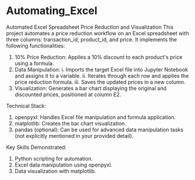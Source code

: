 # Automating_Excel
Automated Excel Spreadsheet Price Reduction and Visualization
This project automates a price reduction workflow on an Excel spreadsheet with three columns: transaction_id, product_id, and price. It implements the following functionalities:
1. 10% Price Reduction: Applies a 10% discount to each product's price using a formula.
2. Data Manipulation:
      i. Imports the target Excel file into Jupyter Notebook and assigns it to a variable.
      ii. Iterates through each row and applies the price reduction formula.
      iii. Saves the updated prices in a new column.
4. Visualization: Generates a bar chart displaying the original and discounted prices, positioned at column E2.

Technical Stack:
1.	openpyxl: Handles Excel file manipulation and formula application.
2.	matplotlib: Creates the bar chart visualization.
3.	pandas (optional): Can be used for advanced data manipulation tasks (not explicitly mentioned in your provided detail).

Key Skills Demonstrated:
1.	Python scripting for automation.
2.	Excel data manipulation using openpyxl.
3.	Data visualization with matplotlib.
